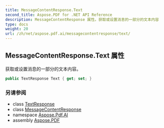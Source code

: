 ```yaml
---
title: MessageContentResponse.Text
second_title: Aspose.PDF for .NET API Reference
description: MessageContentResponse 属性。获取或设置消息的一部分的文本内容
type: docs
weight: 20
url: /zh/net/aspose.pdf.ai/messagecontentresponse/text/
---
```

## MessageContentResponse.Text 属性

获取或设置消息的一部分的文本内容。

```csharp
public TextResponse Text { get; set; }
```

### 另请参阅

* class [TextResponse](../../textresponse/)
* class [MessageContentResponse](../)
* namespace [Aspose.Pdf.AI](../../../aspose.pdf.ai/)
* assembly [Aspose.PDF](../../../)